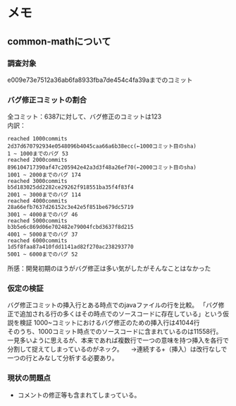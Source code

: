 # メモ
## common-mathについて
### 調査対象
e009e73e7512a36ab6fa8933fba7de454c4fa39aまでのコミット
### バグ修正コミットの割合
全コミット：6387に対して、バグ修正のコミットは123  
内訳：  
```
reached 1000commits
2d37d670792934e0548096b4045caa66a6b38ecc(←1000コミット目のsha)
1 ~ 1000までのバグ 53
reached 2000commits
896104717390af47c205942e42a3d3f48a26ef70(←2000コミット目のsha)
1001 ~ 2000までのバグ 174
reached 3000commits
b5d183025dd2282ce29262f918551ba35f4f83f4
2001 ~ 3000までのバグ 114
reached 4000commits
28a66efb7637d26152c3e42e5f851be679dc5719
3001 ~ 4000までのバグ 46
reached 5000commits
b3b5e6c869d06e702482e79004fcbd3637f8d215
4001 ~ 5000までのバグ 37
reached 6000commits
1d5f8faa87a410fdd1141ad82f270ac238293770
5001 ~ 6000までのバグ 52
```
所感：開発初期のほうがバグ修正は多い気がしたがそんなことはなかった


### 仮定の検証
バグ修正コミットの挿入行とある時点でのjavaファイルの行を比較。
「バグ修正で追加される行の多くはその時点でのソースコードに存在している」という仮説を検証
1000~コミットにおけるバグ修正のための挿入行は41044行  
そのうち、1000コミット時点でのソースコードに含まれているのは11558行。  
一見多いように思えるが、本来であれば複数行で一つの意味を持つ挿入を各行で分割して捉えてしまっているのがネック。
　→連続する+（挿入）は改行なしで一つの行とみなして分析する必要あり。
　
### 現状の問題点
- コメントの修正等も含まれてしまっている。